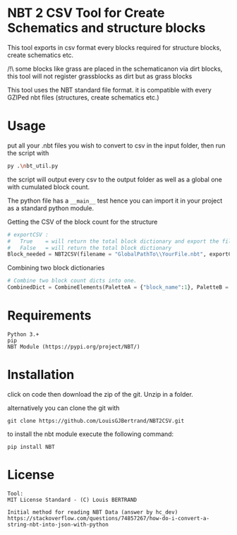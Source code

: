 # NBT 2 CSV Tool for Create Schematics and structure blocks

This tool exports in csv format every blocks required for structure blocks, create schematics etc.

/!\ some blocks like grass are placed in the schematicanon via dirt blocks, this tool will not register grassblocks as dirt but as grass blocks

This tool uses the NBT standard file format. it is compatible with every GZIPed nbt files (structures, create schematics etc.)

# Usage

put all your .nbt files you wish to convert to csv in the input folder, then run the script with

```bash
py .\nbt_util.py
```

the script will output every csv to the output folder as well as a global one with cumulated block count.

The python file has a `__main__` test hence you can import it in your project as a standard python module.


Getting the CSV of the block count for the structure

```py
# exportCSV :
#   True    = will return the total block dictionary and export the file to CSV
#   False   = will return the total block dictionary
Block_needed = NBT2CSV(filename = "GlobalPathTo\\YourFile.nbt", exportCSV = True)
```

Combining two block dictionaries

```py
# Combine two block count dicts into one.
CombinedDict = CombineElements(PaletteA = {"block_name":1}, PaletteB = {"block_name":5})
```


# Requirements

```
Python 3.+
pip
NBT Module (https://pypi.org/project/NBT/)
```

# Installation

click on code then download the zip of the git. Unzip in a folder.

alternatively you can clone the git with

```
git clone https://github.com/LouisGJBertrand/NBT2CSV.git
```

to install the nbt module execute the following command:

```batch
pip install NBT
```

# License

```
Tool:
MIT License Standard - (C) Louis BERTRAND

Initial method for reading NBT Data (answer by hc_dev)
https://stackoverflow.com/questions/74857267/how-do-i-convert-a-string-nbt-into-json-with-python
```

